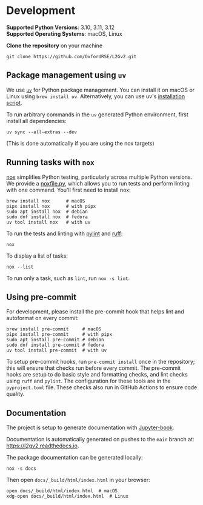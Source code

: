 # Development

**Supported Python Versions**: 3.10, 3.11, 3.12  
**Supported Operating Systems**: macOS, Linux

**Clone the repository** on your machine

```shell
git clone https://github.com/OxfordRSE/L2Gv2.git
```

## Package management using `uv`

We use [`uv`](https://docs.astral.sh/uv/) for Python package management. You
can install it on macOS or Linux using `brew install uv`. Alternatively, you
can use uv's [installation script](https://docs.astral.sh/uv/#installation).

To run arbitrary commands in the `uv` generated Python environment, first
install all dependencies:
```shell
uv sync --all-extras --dev
```
(This is done automatically if you are using the nox targets)

## Running tasks with `nox`

[nox](https://nox.thea.codes) simplifies Python testing, particularly across
multiple Python versions. We provide a [noxfile.py](noxfile.py), which allows you
to run tests and perform linting with one command. You'll first need
to install nox:

```shell
brew install nox      # macOS
pipx install nox      # with pipx
sudo apt install nox  # debian
sudo dnf install nox  # fedora
uv tool install nox   # with uv
```

To run the tests and linting with
[pylint](https://pylint.readthedocs.io/en/stable/) and
[ruff](https://docs.astral.sh/ruff/):

```shell
nox
```

To display a list of tasks:

```shell
nox --list
```

To run only a task, such as `lint`, run `nox -s lint`.

## Using pre-commit

For development, please install the pre-commit hook that helps lint and
autoformat on every commit:

```shell
brew install pre-commit     # macOS
pipx install pre-commit     # with pipx
sudo apt install pre-commit # debian
sudo dnf install pre-commit # fedora
uv tool install pre-commit  # with uv
```

To setup pre-commit hooks, run `pre-commit install` once in the repository; this
will ensure that checks run before every commit. The pre-commit hooks are setup
to do basic style and formatting checks, and lint checks using `ruff` and
`pylint`. The configuration for these tools are in the `pyproject.toml` file.
These checks also run in GitHub Actions to ensure code quality.

## Documentation

The project is setup to generate documentation with
[Jupyter-book](https://jupyterbook.org).

Documentation is automatically generated on pushes to the `main` branch at:
https://l2gv2.readthedocs.io.

The package documentation can be generated locally:
```shell
nox -s docs
```

Then open `docs/_build/html/index.html` in your browser:

```shell
open docs/_build/html/index.html  # macOS
xdg-open docs/_build/html/index.html  # Linux
```